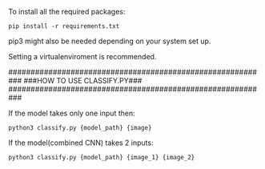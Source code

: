 To install all the required packages:

```
pip install -r requirements.txt
```

pip3 might also be needed depending on your system set up.

Setting a virtualenviroment is recommended.


###########################################################
###HOW TO USE CLASSIFY.PY###
###########################################################


If the model takes only one input then:
```
python3 classify.py {model_path} {image} 
```

If the model(combined CNN) takes 2 inputs:
```
python3 classify.py {model_path} {image_1} {image_2}
```
